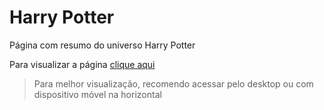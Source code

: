 # Harry Potter
Página com resumo do universo Harry Potter

Para visualizar a página [clique aqui](https://andreiasaling.github.io/HarryPotter/)

> Para melhor visualização, recomendo acessar pelo desktop ou com dispositivo móvel na horizontal

